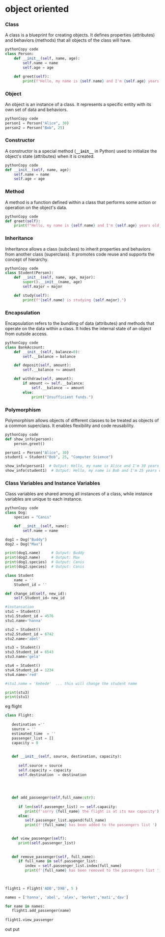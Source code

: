 # object oriented

### **Class**

A class is a blueprint for creating objects. It defines properties (attributes) and behaviors (methods) that all objects of the class will have.

```python
pythonCopy code
class Person:
    def __init__(self, name, age):
        self.name = name
        self.age = age

    def greet(self):
        print(f"Hello, my name is {self.name} and I'm {self.age} years old.")

```

### **Object**

An object is an instance of a class. It represents a specific entity with its own set of data and behaviors.

```python
pythonCopy code
person1 = Person("Alice", 30)
person2 = Person("Bob", 25)

```

### **Constructor**

A constructor is a special method (**`__init__`** in Python) used to initialize the object's state (attributes) when it is created.

```python
pythonCopy code
def __init__(self, name, age):
    self.name = name
    self.age = age

```

### **Method**

A method is a function defined within a class that performs some action or operation on the object's data.

```python
pythonCopy code
def greet(self):
    print(f"Hello, my name is {self.name} and I'm {self.age} years old.")

```

### **Inheritance**

Inheritance allows a class (subclass) to inherit properties and behaviors from another class (superclass). It promotes code reuse and supports the concept of hierarchy.

```python
pythonCopy code
class Student(Person):
    def __init__(self, name, age, major):
        super().__init__(name, age)
        self.major = major

    def study(self):
        print(f"{self.name} is studying {self.major}.")

```

### **Encapsulation**

Encapsulation refers to the bundling of data (attributes) and methods that operate on the data within a class. It hides the internal state of an object from outside access.

```python
pythonCopy code
class BankAccount:
    def __init__(self, balance=0):
        self.__balance = balance

    def deposit(self, amount):
        self.__balance += amount

    def withdraw(self, amount):
        if amount <= self.__balance:
            self.__balance -= amount
        else:
            print("Insufficient funds.")

```

### **Polymorphism**

Polymorphism allows objects of different classes to be treated as objects of a common superclass. It enables flexibility and code reusability.

```python
pythonCopy code
def show_info(person):
    person.greet()

person1 = Person("Alice", 30)
student1 = Student("Bob", 25, "Computer Science")

show_info(person1)  # Output: Hello, my name is Alice and I'm 30 years old.
show_info(student1)  # Output: Hello, my name is Bob and I'm 25 years old.

```

### **Class Variables and Instance Variables**

Class variables are shared among all instances of a class, while instance variables are unique to each instance.

```python
pythonCopy code
class Dog:
    species = "Canis"

    def __init__(self, name):
        self.name = name

dog1 = Dog("Buddy")
dog2 = Dog("Max")

print(dog1.name)     # Output: Buddy
print(dog2.name)     # Output: Max
print(dog1.species)  # Output: Canis
print(dog2.species)  # Output: Canis

```

```python
class Student
    name = ''
    Student_id = ''

def change_id(self, new_id):
    self.Student_id= new_id

#instansation
stu1 = Student()
stu1.Student_id = 4576
stu1.name='hanna'

stu2 = Student()
stu2.Student_id = 6742
stu2.name='abel'

stu3 = Student()
stu3.Student_id = 6543
stu3.name='gela'

stu4 = Student()
stu4.Student_id = 1234
stu4.name='red'

#stu1.name = 'kebede'  ... this will change the student name

print(stu3)
print(stu1)
```

eg flight

```python
class Flight:
   
   destination =''
   source = ''
   estimated_time  = ''
   passenger_list = []
   capacity = 0
   
   
   def __init__(self, source, destination, capacity):
      
      self.source = source
      self.capacity = capacity
      self.destination  = destination
      
   
   
   
   def add_passenger(self,full_name:str):
      
      if len(self.passenger_list) >= self.capacity:
         print(f'sorry {full_name} the flight is at its max capacity')
      else:
         self.passenger_list.append(full_name)
         print(f'{full_name} has been added to the passengers list ')
   

   def view_passenger(self):
      print(self.passenger_list)
   
   
   def remove_passenger(self, full_name):
      if full_name in self.passenger_list:
         index = self.passenger_list.index(full_name)
         print(f'{full_name} has been removed to the passengers list ')
         
         

flight1 = Flight('ADB','DXB', 5 )

names = ['hanna', 'abel', 'alex', 'berket','mati','dav']

for name in names:
   flight1.add_passenger(name)
   
flight1.view_passenger
```

out put